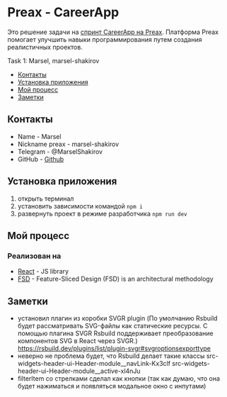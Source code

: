 # Preax - CareerApp

Это решение задачи на [спринт CareerApp на Preax](https://preax.ru 'Preax'). Платформа Preax помогает улучшить навыки программирования путем создания реалистичных проектов.

Task 1: Marsel, marsel-shakirov

- [Контакты](#контакты)
- [Установка приложения](#установка-приложения)
- [Мой процесс](#мой-процесс)
- [Заметки](#заметки)

## Контакты

- Name - Marsel
- Nickname preax - marsel-shakirov
- Telegram - @MarselShakirov
- GitHub - [Github](https://github.com/marsel-shakirov)

## Установка приложения

1. открыть терминал
2. установить зависимости командой `npm i`
3. развернуть проект в режиме разработчика `npm run dev`

## Мой процесс

### Реализован на

- [React](https://reactjs.org/) - JS library
- [FSD](https://github.com/feature-sliced) - Feature-Sliced Design (FSD) is an architectural methodology

## Заметки

- установил плагин из коробки SVGR plugin (По умолчанию Rsbuild будет рассматривать SVG-файлы как статические ресурсы. С помощью плагина SVGR Rsbuild поддерживает преобразование компонентов SVG в React через SVGR.) <https://rsbuild.dev/plugins/list/plugin-svgr#svgroptionsexporttype>
- неверно не проблема будет, что Rsbuild делает такие классы src-widgets-header-ui-Header-module\_\_navLink-Kx3clf src-widgets-header-ui-Header-module\_\_active-xl4nJu
- filterItem со стрелками сделал как кнопки (так как думаю, что она будет нажиматься и появляться модальное окно с инпутами)

